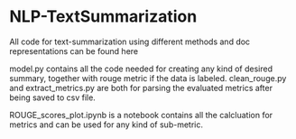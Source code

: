 # NLP-TextSummarization
All code for text-summarization using different methods and doc representations can be found here

model.py contains all the code needed for creating any kind of desired summary, together with rouge metric if the data is labeled.
clean_rouge.py and extract_metrics.py are both for parsing the evaluated metrics after being saved to csv file.

ROUGE_scores_plot.ipynb is a notebook contains all the calcluation for metrics and can be used for any kind of sub-metric.


